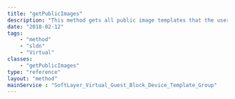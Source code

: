 ```yaml
---
title: "getPublicImages"
description: "This method gets all public image templates that the user is allowed to see. "
date: "2018-02-12"
tags:
    - "method"
    - "sldn"
    - "Virtual"
classes:
    - "getPublicImages"
type: "reference"
layout: "method"
mainService : "SoftLayer_Virtual_Guest_Block_Device_Template_Group"
---
```

